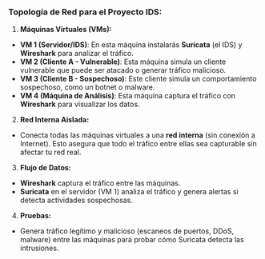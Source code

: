 ### **Topología de Red para el Proyecto IDS:**

1. **Máquinas Virtuales (VMs):**

- **VM 1 (Servidor/IDS)**: En esta máquina instalarás **Suricata** (el IDS) y **Wireshark** para analizar el tráfico.
- **VM 2 (Cliente A - Vulnerable)**: Esta máquina simula un cliente vulnerable que puede ser atacado o generar tráfico malicioso.
- **VM 3 (Cliente B - Sospechoso)**: Este cliente simula un comportamiento sospechoso, como un botnet o malware.
- **VM 4 (Máquina de Análisis)**: Esta máquina captura el tráfico con **Wireshark** para visualizar los datos.

2. **Red Interna Aislada:**

- Conecta todas las máquinas virtuales a una **red interna** (sin conexión a Internet). Esto asegura que todo el tráfico entre ellas sea capturable sin afectar tu red real.

3. **Flujo de Datos:**

- **Wireshark** captura el tráfico entre las máquinas.
- **Suricata** en el servidor (VM 1) analiza el tráfico y genera alertas si detecta actividades sospechosas.

4. **Pruebas:**

- Genera tráfico legítimo y malicioso (escaneos de puertos, DDoS, malware) entre las máquinas para probar cómo Suricata detecta las intrusiones.
